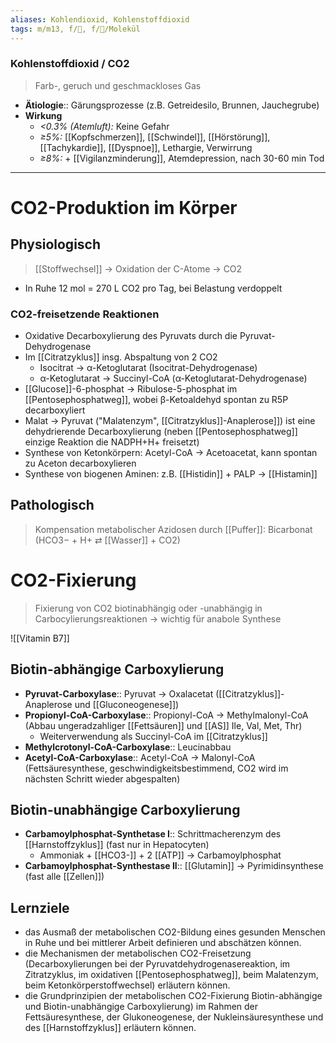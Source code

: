 ```yaml
---
aliases: Kohlendioxid, Kohlenstoffdioxid
tags: m/m13, f/🧪, f/🧪/Molekül
---
```

### Kohlenstoffdioxid / CO2
> Farb-, geruch und geschmackloses Gas
- **Ätiologie**:: Gärungsprozesse (z.B. Getreidesilo, Brunnen, Jauchegrube)
- **Wirkung**
	- *<0.3% (Atemluft):* Keine Gefahr
	- *≥5%:* [[Kopfschmerzen]], [[Schwindel]], [[Hörstörung]], [[Tachykardie]], [[Dyspnoe]], Lethargie, Verwirrung
	- *≥8%:* + [[Vigilanzminderung]], Atemdepression, nach 30-60 min Tod

--- 
# CO2-Produktion im Körper
## Physiologisch
> [[Stoffwechsel]] → Oxidation der C-Atome → CO2
- In Ruhe 12 mol = 270 L CO2 pro Tag, bei Belastung verdoppelt
### CO2-freisetzende Reaktionen
- Oxidative Decarboxylierung des Pyruvats durch die Pyruvat-Dehydrogenase
- Im [[Citratzyklus]] insg. Abspaltung von 2 CO2
	- Isocitrat → α-Ketoglutarat (Isocitrat-Dehydrogenase)
	- α-Ketoglutarat → Succinyl-CoA (α-Ketoglutarat-Dehydrogenase)
- [[Glucose]]-6-phosphat → Ribulose-5-phosphat im [[Pentosephosphatweg]], wobei β-Ketoaldehyd spontan zu R5P decarboxyliert
- Malat → Pyruvat ("Malatenzym", [[Citratzyklus]]-Anaplerose]]) ist eine dehydrierende Decarboxylierung (neben [[Pentosephosphatweg]] einzige Reaktion die NADPH+H+ freisetzt)
- Synthese von Ketonkörpern: Acetyl-CoA → Acetoacetat, kann spontan zu Aceton decarboxylieren
- Synthese von biogenen Aminen: z.B. [[Histidin]] + PALP → [[Histamin]]
## Pathologisch
> Kompensation metabolischer Azidosen durch [[Puffer]]: Bicarbonat (HCO3− + H+ ⇄ [[Wasser]] + CO2)


# CO2-Fixierung
> Fixierung von CO2 biotinabhängig oder -unabhängig in Carbocylierungsreaktionen → wichtig für anabole Synthese

![[Vitamin B7]]

## Biotin-abhängige Carboxylierung
- **Pyruvat-Carboxylase**:: Pyruvat → Oxalacetat ([[Citratzyklus]]-Anaplerose und [[Gluconeogenese]])
- **Propionyl-CoA-Carboxylase**:: Propionyl-CoA → Methylmalonyl-CoA (Abbau ungeradzahliger [[Fettsäuren]] und [[AS]] Ile, Val, Met, Thr)
	- Weiterverwendung als Succinyl-CoA im [[Citratzyklus]]
- **Methylcrotonyl-CoA-Carboxylase**:: Leucinabbau
- **Acetyl-CoA-Carboxylase**:: Acetyl-CoA → Malonyl-CoA (Fettsäuresynthese, geschwindigkeitsbestimmend, CO2 wird im nächsten Schritt wieder abgespalten)

## Biotin-unabhängige Carboxylierung
- **Carbamoylphosphat-Synthetase I**:: Schrittmacherenzym des [[Harnstoffzyklus]] (fast nur in Hepatocyten)
	- Ammoniak + [[HCO3-]] + 2 [[ATP]] → Carbamoylphosphat
- **Carbamoylphosphat-Synthestase II**:: [[Glutamin]] → Pyrimidinsynthese (fast alle [[Zellen]])

## Lernziele
- das Ausmaß der metabolischen CO2-Bildung eines gesunden Menschen in Ruhe und bei mittlerer Arbeit definieren und abschätzen können. 
- die Mechanismen der metabolischen CO2-Freisetzung (Decarboxylierungen bei der Pyruvatdehydrogenasereaktion, im Zitratzyklus, im oxidativen [[Pentosephosphatweg]], beim Malatenzym, beim Ketonkörperstoffwechsel) erläutern können.
- die Grundprinzipien der metabolischen CO2-Fixierung Biotin-abhängige und Biotin-unabhängige Carboxylierung) im Rahmen der Fettsäuresynthese, der Glukoneogenese, der Nukleinsäuresynthese und des [[Harnstoffzyklus]] erläutern können.

